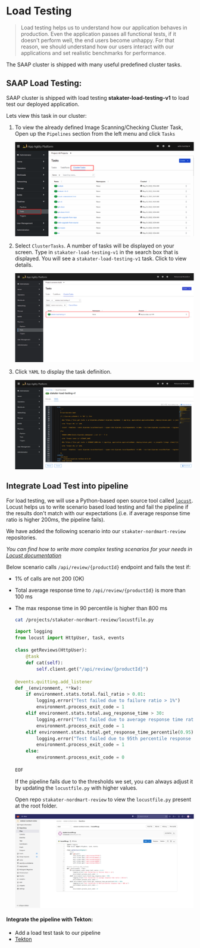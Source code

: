 # Load Testing

> Load testing helps us to understand how our application behaves in production. Even the application passes all functional tests, if it doesn't perform well, the end users become unhappy. For that reason, we should understand how our users interact with our applications and set realistic benchmarks for performance.

The SAAP cluster is shipped with many useful predefined cluster tasks.

## SAAP Load Testing:

SAAP cluster is shipped with load testing **stakater-load-testing-v1** to load test our deployed application.

Lets view this task in our cluster:

1. To view the already defined Image Scanning/Checking Cluster Task, Open up the `Pipelines` section from the left menu and click `Tasks`

   ![cluster-tasks](./images/cluster-tasks.png)
    
2. Select `ClusterTasks`. A number of tasks will be displayed on your screen. Type in `stakater-load-testing-v1` in the search box that is displayed.
   You will see a  `stakater-load-testing-v1` task. Click to view details.

   ![stakater-load-testing-v1](./images/9b-tekton-stakater-load-testing-v1.png)
   
3. Click `YAML` to display the task definition.

    ![stakater-load-testing-v1](./images/9b-tekton-stakater-load-testing-v1-yaml.png)


## Integrate Load Test into pipeline

For load testing, we will use a Python-based open source tool called <span style="color:blue;">[`locust`](https://docs.locust.io/en/stable/index.html)</span>. Locust helps us to write scenario based load testing and fail the pipeline if the results don't match with our expectations (i.e. if average response time ratio is higher 200ms, the pipeline fails).


We have added the following scenario into our `stakater-nordmart-review` repositories.

_You can find how to write more complex testing scenarios for your needs in <span style="color:blue;">[Locust documentation](https://docs.locust.io/en/stable/writing-a-locustfile.html)_</span>
    
Below scenario calls `/api/review/{productId}` endpoint and fails the test if:  
  - 1% of calls are not 200 (OK)
  - Total average response time to `/api/review/{productId}` is more than 100 ms
  - The max response time in 90 percentile is higher than 800 ms

    ```bash
    cat /projects/stakater-nordmart-review/locustfile.py
    ```
    ```python
    import logging
    from locust import HttpUser, task, events

    class getReviews(HttpUser):
        @task
        def cat(self):
            self.client.get("/api/review/{productId}")

    @events.quitting.add_listener
    def _(environment, **kw):
        if environment.stats.total.fail_ratio > 0.01:
            logging.error("Test failed due to failure ratio > 1%")
            environment.process_exit_code = 1
        elif environment.stats.total.avg_response_time > 30:
            logging.error("Test failed due to average response time ratio > 30 ms")
            environment.process_exit_code = 1
        elif environment.stats.total.get_response_time_percentile(0.95) > 800:
            logging.error("Test failed due to 95th percentile response time > 800 ms")
            environment.process_exit_code = 1
        else:
            environment.process_exit_code = 0

    EOF
    ```
    If the pipeline fails due to the thresholds we set, you can always adjust it by updating the `locustfile.py` with higher values.

      Open repo `stakater-nordmart-review` to view the `locustfile.py` present at the root folder.
   
      ![load-test-locustfile](./images/load-test-locustfile.png)


#### Integrate the pipeline with Tekton:

- Add a load test task to our pipeline
- <span style="color:blue;">[Tekton](9b-tekton.md)</span>
